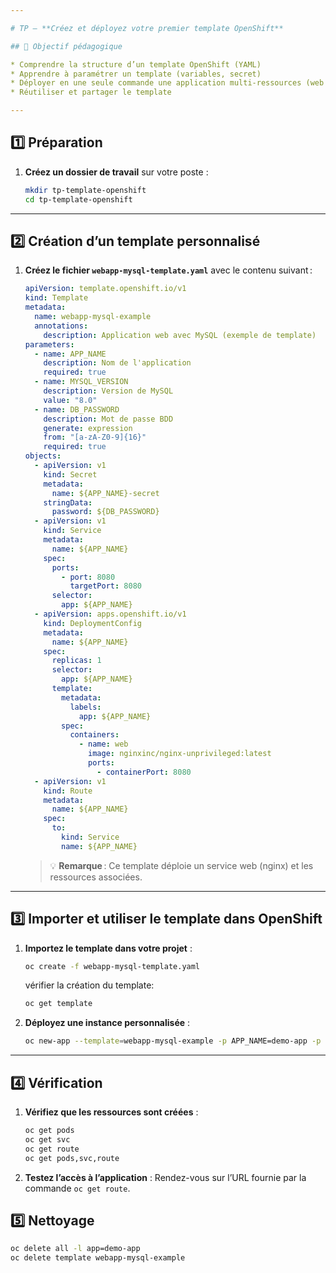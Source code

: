```yaml
---

# TP – **Créez et déployez votre premier template OpenShift**

## 🎯 Objectif pédagogique

* Comprendre la structure d’un template OpenShift (YAML)
* Apprendre à paramétrer un template (variables, secret)
* Déployer en une seule commande une application multi-ressources (web + base de données)
* Réutiliser et partager le template

---
```


## 1️⃣ **Préparation**

1. **Créez un dossier de travail** sur votre poste :

   ```bash
   mkdir tp-template-openshift
   cd tp-template-openshift
   ```

---

## 2️⃣ **Création d’un template personnalisé**

1. **Créez le fichier `webapp-mysql-template.yaml`** avec le contenu suivant :

   ```yaml
   apiVersion: template.openshift.io/v1
   kind: Template
   metadata:
     name: webapp-mysql-example
     annotations:
       description: Application web avec MySQL (exemple de template)
   parameters:
     - name: APP_NAME
       description: Nom de l'application
       required: true
     - name: MYSQL_VERSION
       description: Version de MySQL
       value: "8.0"
     - name: DB_PASSWORD
       description: Mot de passe BDD
       generate: expression
       from: "[a-zA-Z0-9]{16}"
       required: true
   objects:
     - apiVersion: v1
       kind: Secret
       metadata:
         name: ${APP_NAME}-secret
       stringData:
         password: ${DB_PASSWORD}
     - apiVersion: v1
       kind: Service
       metadata:
         name: ${APP_NAME}
       spec:
         ports:
           - port: 8080
             targetPort: 8080
         selector:
           app: ${APP_NAME}
     - apiVersion: apps.openshift.io/v1
       kind: DeploymentConfig
       metadata:
         name: ${APP_NAME}
       spec:
         replicas: 1
         selector:
           app: ${APP_NAME}
         template:
           metadata:
             labels:
               app: ${APP_NAME}
           spec:
             containers:
               - name: web
                 image: nginxinc/nginx-unprivileged:latest
                 ports:
                   - containerPort: 8080
     - apiVersion: v1
       kind: Route
       metadata:
         name: ${APP_NAME}
       spec:
         to:
           kind: Service
           name: ${APP_NAME}
   ```

   > 💡 **Remarque** : Ce template déploie un service web (nginx) et les ressources associées.

---

## 3️⃣ **Importer et utiliser le template dans OpenShift**

1. **Importez le template dans votre projet** :

   ```bash
   oc create -f webapp-mysql-template.yaml
   ```
    vérifier la création du template: 

   ```bash
   oc get template
   ```

2. **Déployez une instance personnalisée** :

   ```bash
   oc new-app --template=webapp-mysql-example -p APP_NAME=demo-app -p DB_PASSWORD=MySuperSecret
   ```
---

## 4️⃣ **Vérification**

1. **Vérifiez que les ressources sont créées** :

   ```bash
   oc get pods
   oc get svc
   oc get route
   oc get pods,svc,route
   ```

2. **Testez l’accès à l’application** :
   Rendez-vous sur l’URL fournie par la commande `oc get route`.

## 5️⃣ **Nettoyage**

```bash
oc delete all -l app=demo-app 
oc delete template webapp-mysql-example
```
